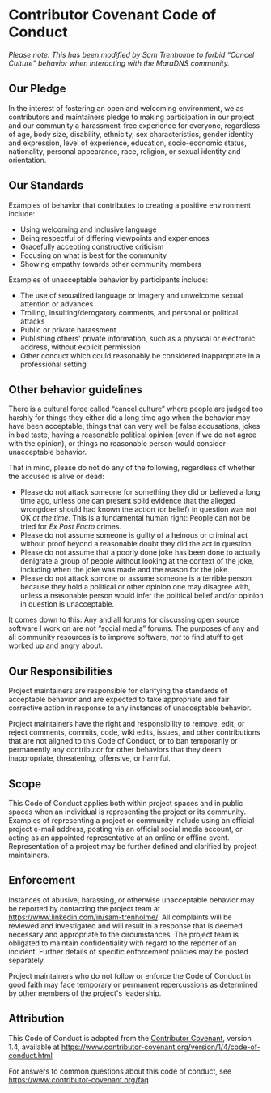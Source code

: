 # Contributor Covenant Code of Conduct

_Please note: This has been modified by Sam Trenholme to forbid “Cancel
Culture” behavior when interacting with the MaraDNS community._

## Our Pledge

In the interest of fostering an open and welcoming environment, we as
contributors and maintainers pledge to making participation in our project
and our community a harassment-free experience for everyone, regardless
of age, body size, disability, ethnicity, sex characteristics, gender
identity and expression, level of experience, education, socio-economic
status, nationality, personal appearance, race, religion, or sexual
identity and orientation.

## Our Standards

Examples of behavior that contributes to creating a positive environment
include:

* Using welcoming and inclusive language
* Being respectful of differing viewpoints and experiences
* Gracefully accepting constructive criticism
* Focusing on what is best for the community
* Showing empathy towards other community members

Examples of unacceptable behavior by participants include:

* The use of sexualized language or imagery and unwelcome sexual attention or
  advances
* Trolling, insulting/derogatory comments, and personal or political attacks
* Public or private harassment
* Publishing others' private information, such as a physical or electronic
  address, without explicit permission
* Other conduct which could reasonably be considered inappropriate in a
  professional setting

## Other behavior guidelines

There is a cultural force called “cancel culture” where people are judged
too harshly for things they either did a long time ago when the behavior
may have been acceptable, things that can very well be false accusations,
jokes in bad taste, having a reasonable political opinion (even if we
do not agree with the opinion), or things no reasonable person would
consider unacceptable behavior.

That in mind, please do not do any of the following, regardless of
whether the accused is alive or dead:

* Please do not attack someone for something they did or believed a 
  long time ago, unless one can present solid evidence that the 
  alleged wrongdoer should had known the action (or belief) in 
  question was not OK *at the time*.  This is a fundamental human 
  right: People can not be tried for *Ex Post Facto* crimes.
* Please do not assume someone is guilty of a heinous or criminal act
  without proof beyond a reasonable doubt they did the act in question.
* Please do not assume that a poorly done joke has been done to actually
  denigrate a group of people without looking at the context of the joke,
  including when the joke was made and the reason for the joke.
* Please do not attack somone or assume someone is a terrible person 
  because they hold a political or other opinion one may disagree with, 
  unless a reasonable person would infer the political belief and/or 
  opinion in question is unacceptable.

It comes down to this: Any and all forums for discussing open source 
software I work on are not “social media” forums.  The purposes of any
and all community resources is to improve software, *not* to find
stuff to get worked up and angry about.

## Our Responsibilities

Project maintainers are responsible for clarifying the standards of acceptable
behavior and are expected to take appropriate and fair corrective action in
response to any instances of unacceptable behavior.

Project maintainers have the right and responsibility to remove, edit, or
reject comments, commits, code, wiki edits, issues, and other contributions
that are not aligned to this Code of Conduct, or to ban temporarily or
permanently any contributor for other behaviors that they deem inappropriate,
threatening, offensive, or harmful.

## Scope

This Code of Conduct applies both within project spaces and in public spaces
when an individual is representing the project or its community. Examples of
representing a project or community include using an official project e-mail
address, posting via an official social media account, or acting as an appointed
representative at an online or offline event. Representation of a project may be
further defined and clarified by project maintainers.

## Enforcement

Instances of abusive, harassing, or otherwise unacceptable behavior may be
reported by contacting the project team at https://www.linkedin.com/in/sam-trenholme/. All
complaints will be reviewed and investigated and will result in a response that
is deemed necessary and appropriate to the circumstances. The project team is
obligated to maintain confidentiality with regard to the reporter of an incident.
Further details of specific enforcement policies may be posted separately.

Project maintainers who do not follow or enforce the Code of Conduct in good
faith may face temporary or permanent repercussions as determined by other
members of the project's leadership.

## Attribution

This Code of Conduct is adapted from the [Contributor Covenant][homepage], version 1.4,
available at https://www.contributor-covenant.org/version/1/4/code-of-conduct.html

[homepage]: https://www.contributor-covenant.org

For answers to common questions about this code of conduct, see
https://www.contributor-covenant.org/faq

